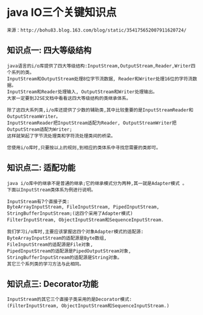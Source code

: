 # java IO三个关键知识点

	来源：http://bohu83.blog.163.com/blog/static/354175652007911620724/
	
## 知识点一: 四大等级结构

	java语言的i/o库提供了四大等级结构:InputStream,OutputStream,Reader,Writer四个系列的类。
	InputStream和OutputStream处理8位字节流数据, Reader和Writer处理16位的字符流数据。
	InputStream和Reader处理输入, OutputStream和Writer处理输出。
	大家一定要到J2SE文档中看看这四大等级结构的类继承体系。
	
	除了这四大系列类,i/o库还提供了少数的辅助类,其中比较重要的是InputStreamReader和OutputStreamWriter。
	InputStreamReader把InputStream适配为Reader, OutputStreamWriter把OutputStream适配为Writer;
	这样就架起了字节流处理类和字符流处理类间的桥梁。
	
	您使用i/o库时,只要按以上的规则,到相应的类体系中寻找您需要的类即可。

## 知识点二: 适配功能

	java i/o库中的继承不是普通的继承;它的继承模式分为两种,其一就是Adapter模式 。
	下面以InputStream类体系为例进行说明。
	
	InputStream有7个直接子类:
	ByteArrayInputStream, FileInputStream, PipedInputStream, StringBufferInputStream;(这四个采用了Adapter模式)
	FilterInputStream, ObjectInputStream和SequenceInputStream.
	
	我们学习i/o库时,主要应该掌握这四个对象Adapter模式的适配源: 
	ByteArrayInputStream的适配源是Byte数组, 
	FileInputStream的适配源是File对象, 
	PipedInputStream的适配源是PipedOutputStream对象,
	StringBufferInputStream的适配源是String对象。
	其它三个系列类的学习方法与此相同。

## 知识点三: Decorator功能

	InputStream的其它三个直接子类采用的是Decorator模式:
	(FilterInputStream, ObjectInputStream和SequenceInputStream.)
 